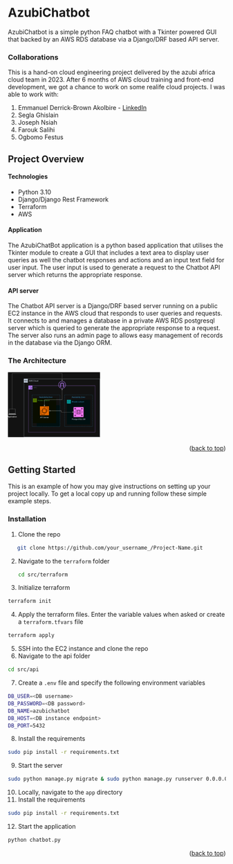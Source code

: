 <!-- ABOUT THE PROJECT -->
# AzubiChatbot
AzubiChatbot is a simple python FAQ chatbot with a Tkinter powered GUI that backed by an AWS RDS database via a Django/DRF based API server.

### Collaborations
This is a hand-on cloud engineering project delivered by the azubi africa cloud team in 2023. After 6 months of AWS cloud training and front-end development, we got a chance to work on some realife cloud projects. 
I was able to work with:
 1. Emmanuel Derrick-Brown Akolbire - [LinkedIn](https://www.linkedin.com/in/emmanuel-derrick-brown-akolbire)
 2. Segla Ghislain
 3. Joseph Nsiah
 4. Farouk Salihi
 5. Ogbomo Festus

## Project Overview
#### Technologies
- Python 3.10
- Django/Django Rest Framework
- Terraform
- AWS

#### Application
The AzubiChatBot application is a python based application that utilises the Tkinter module to create a GUI that includes a text area to display user queries as well the chatbot responses and actions and an input text field for user input. The user input is used to generate a request to the Chatbot API server which returns the appropriate response.

#### API server
The Chatbot API server is a Django/DRF based server running on a public EC2 instance in the AWS cloud that responds to user queries and requests. It connects to and manages a database in a private AWS RDS postgresql server which is queried to generate the appropriate response to a request. The server also runs an admin page to allows easy management of records in the database via the Django ORM.

  

### The Architecture
<a href="https://github.com/paryee/AzubiChatbot">
    <img src="architecture.png" alt="Logo" width="auto" height="150">
</a>

<p align="right">(<a href="#readme-top">back to top</a>)</p>


<!-- GETTING STARTED -->
## Getting Started

This is an example of how you may give instructions on setting up your project locally.
To get a local copy up and running follow these simple example steps.


### Installation
1. Clone the repo
```sh
   git clone https://github.com/your_username_/Project-Name.git
```
2. Navigate to the `terraform` folder
   ```sh
   cd src/terraform
   ```
3. Initialize terraform
```sh
terraform init
```
4. Apply the terraform files. Enter the variable values when asked or create a `terraform.tfvars` file
```sh
terraform apply
```
5. SSH into the EC2 instance and clone the repo
6. Navigate to the api folder
```sh
cd src/api
```
7. Create a `.env` file and specify the following environment variables
```sh
DB_USER=<DB username>
DB_PASSWORD=<DB password>
DB_NAME=azubichatbot
DB_HOST=<DB instance endpoint>
DB_PORT=5432
```
8. Install the requirements
```sh
sudo pip install -r requirements.txt
```
9. Start the server
```sh
sudo python manage.py migrate & sudo python manage.py runserver 0.0.0.0:80
```
10. Locally, navigate to the `app` directory
11. Install the requirements
```sh
sudo pip install -r requirements.txt
```
12. Start the application
```sh
python chatbot.py
```
<p align="right">(<a href="#readme-top">back to top</a>)</p>
